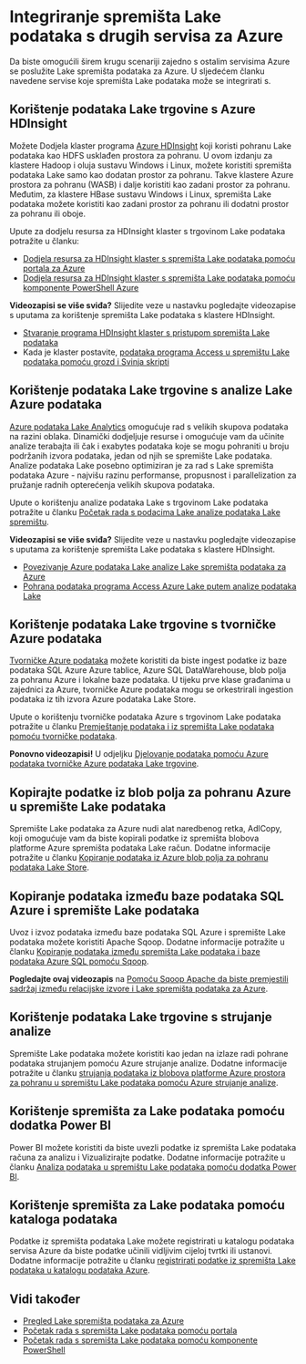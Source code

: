 <properties
   pageTitle="Integriranje spremišta Lake podataka s drugih servisa za Azure | Microsoft Azure"
   description="Objašnjenje kako će se spremišta podataka Lake integrira s drugih servisa za Azure"
   documentationCenter=""
   services="data-lake-store"
   authors="nitinme"
   manager="jhubbard"
   editor="cgronlun"/>

<tags
   ms.service="data-lake-store"
   ms.devlang="na"
   ms.topic="article"
   ms.tgt_pltfrm="na"
   ms.workload="big-data"
   ms.date="10/28/2016"
   ms.author="nitinme"/>

# <a name="integrating-data-lake-store-with-other-azure-services"></a>Integriranje spremišta Lake podataka s drugih servisa za Azure

Da biste omogućili širem krugu scenariji zajedno s ostalim servisima Azure se poslužite Lake spremišta podataka za Azure. U sljedećem članku navedene servise koje spremišta Lake podataka može se integrirati s.

## <a name="use-data-lake-store-with-azure-hdinsight"></a>Korištenje podataka Lake trgovine s Azure HDInsight

Možete Dodjela klaster programa [Azure HDInsight](https://azure.microsoft.com/documentation/learning-paths/hdinsight-self-guided-hadoop-training/) koji koristi pohranu Lake podataka kao HDFS usklađen prostora za pohranu. U ovom izdanju za klastere Hadoop i oluja sustavu Windows i Linux, možete koristiti spremišta podataka Lake samo kao dodatan prostor za pohranu. Takve klastere Azure prostora za pohranu (WASB) i dalje koristiti kao zadani prostor za pohranu. Međutim, za klastere HBase sustavu Windows i Linux, spremišta Lake podataka možete koristiti kao zadani prostor za pohranu ili dodatni prostor za pohranu ili oboje.

Upute za dodjelu resursa za HDInsight klaster s trgovinom Lake podataka potražite u članku:

* [Dodjela resursa za HDInsight klaster s spremišta Lake podataka pomoću portala za Azure](data-lake-store-hdinsight-hadoop-use-portal.md)
* [Dodjela resursa za HDInsight klaster s spremišta Lake podataka pomoću komponente PowerShell Azure](data-lake-store-hdinsight-hadoop-use-powershell.md)

**Videozapisi se više sviđa?** Slijedite veze u nastavku pogledajte videozapise s uputama za korištenje spremišta Lake podataka s klastere HDInsight.

* [Stvaranje programa HDInsight klaster s pristupom spremišta Lake podataka](https://mix.office.com/watch/l93xri2yhtp2)
* Kada je klaster postavite, [podataka programa Access u spremištu Lake podataka pomoću grozd i Svinja skripti](https://mix.office.com/watch/1n9g5w0fiqv1q)


## <a name="use-data-lake-store-with-azure-data-lake-analytics"></a>Korištenje podataka Lake trgovine s analize Lake Azure podataka

[Azure podataka Lake Analytics](../data-lake-analytics/data-lake-analytics-overview.md) omogućuje rad s velikih skupova podataka na razini oblaka. Dinamički dodjeljuje resurse i omogućuje vam da učinite analize terabajta ili čak i exabytes podataka koje se mogu pohraniti u broju podržanih izvora podataka, jedan od njih se spremište Lake podataka. Analize podataka Lake posebno optimiziran je za rad s Lake spremišta podataka Azure - najvišu razinu performanse, propusnost i parallelization za pružanje radnih opterećenja velikih skupova podataka.

Upute o korištenju analize podataka Lake s trgovinom Lake podataka potražite u članku [Početak rada s podacima Lake analize podataka Lake spremištu](../data-lake-analytics/data-lake-analytics-get-started-portal.md).

**Videozapisi se više sviđa?** Slijedite veze u nastavku pogledajte videozapise s uputama za korištenje spremišta Lake podataka s klastere HDInsight.

* [Povezivanje Azure podataka Lake analize Lake spremišta podataka za Azure](https://mix.office.com/watch/qwji0dc9rx9k)
* [Pohrana podataka programa Access Azure Lake putem analize podataka Lake](https://mix.office.com/watch/1n0s45up381a8)


## <a name="use-data-lake-store-with-azure-data-factory"></a>Korištenje podataka Lake trgovine s tvorničke Azure podataka

[Tvorničke Azure podataka](https://azure.microsoft.com/services/data-factory/) možete koristiti da biste ingest podatke iz baze podataka SQL Azure Azure tablice, Azure SQL DataWarehouse, blob polja za pohranu Azure i lokalne baze podataka. U tijeku prve klase građanima u zajednici za Azure, tvorničke Azure podataka mogu se orkestrirali ingestion podataka iz tih izvora Azure podataka Lake Store.

Upute o korištenju tvorničke podataka Azure s trgovinom Lake podataka potražite u članku [Premještanje podataka i iz spremišta Lake podataka pomoću tvorničke podataka](../data-factory/data-factory-azure-datalake-connector.md).

**Ponovno videozapisi!** U odjeljku [Djelovanje podataka pomoću Azure podataka tvorničke Azure podataka Lake trgovine](https://mix.office.com/watch/1oa7le7t2u4ka). 

## <a name="copy-data-from-azure-storage-blobs-into-data-lake-store"></a>Kopirajte podatke iz blob polja za pohranu Azure u spremište Lake podataka

Spremište Lake podataka za Azure nudi alat naredbenog retka, AdlCopy, koji omogućuje vam da biste kopirali podatke iz spremišta blobova platforme Azure spremišta podataka Lake račun. Dodatne informacije potražite u članku [Kopiranje podataka iz Azure blob polja za pohranu podataka Lake Store](data-lake-store-copy-data-azure-storage-blob.md).

## <a name="copy-data-between-azure-sql-database-and-data-lake-store"></a>Kopiranje podataka između baze podataka SQL Azure i spremište Lake podataka

Uvoz i izvoz podataka između baze podataka SQL Azure i spremište Lake podataka možete koristiti Apache Sqoop. Dodatne informacije potražite u članku [Kopiranje podataka između spremišta Lake podataka i baze podataka Azure SQL pomoću Sqoop](data-lake-store-data-transfer-sql-sqoop.md).

**Pogledajte ovaj videozapis** na [Pomoću Sqoop Apache da biste premjestili sadržaj između relacijske izvore i Lake spremišta podataka za Azure](https://mix.office.com/watch/1butcdjxmu114).

## <a name="use-data-lake-store-with-stream-analytics"></a>Korištenje podataka Lake trgovine s strujanje analize

Spremište Lake podataka možete koristiti kao jedan na izlaze radi pohrane podataka strujanjem pomoću Azure strujanje analize. Dodatne informacije potražite u članku [strujanja podataka iz blobova platforme Azure prostora za pohranu u spremištu Lake podataka pomoću Azure strujanje analize](data-lake-store-stream-analytics.md).

## <a name="use-data-lake-store-with-power-bi"></a>Korištenje spremišta za Lake podataka pomoću dodatka Power BI

Power BI možete koristiti da biste uvezli podatke iz spremišta Lake podataka računa za analizu i Vizualizirajte podatke. Dodatne informacije potražite u članku [Analiza podataka u spremištu Lake podataka pomoću dodatka Power BI](data-lake-store-power-bi.md).

## <a name="use-data-lake-store-with-data-catalog"></a>Korištenje spremišta za Lake podataka pomoću kataloga podataka

Podatke iz spremišta podataka Lake možete registrirati u katalogu podataka servisa Azure da biste podatke učinili vidljivim cijeloj tvrtki ili ustanovi. Dodatne informacije potražite u članku [registrirati podatke iz spremišta Lake podataka u katalogu podataka Azure](data-lake-store-with-data-catalog.md).


## <a name="see-also"></a>Vidi također

- [Pregled Lake spremišta podataka za Azure](data-lake-store-overview.md)
- [Početak rada s spremišta Lake podataka pomoću portala](data-lake-store-get-started-portal.md)
- [Početak rada s spremišta Lake podataka pomoću komponente PowerShell](data-lake-store-get-started-powershell.md)  
